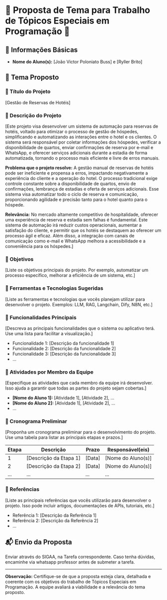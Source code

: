 # 🚀 Proposta de Tema para Trabalho de Tópicos Especiais em Programação 🚀

## 📝 Informações Básicas

- **Nome do Aluno(s):** [João Victor Poloniato Buss] e [Ryller Brito]

## 🎯 Tema Proposto

### 📌 Título do Projeto
[Gestão de Reservas de Hotéis]

### 📌 Descrição do Projeto
[Este projeto visa desenvolver um sistema de automação para reservas de hotéis, voltado para otimizar o processo de gestão de hóspedes, simplificando e automatizando as interações entre o hotel e os clientes. O sistema será responsável por coletar informações dos hóspedes, verificar a disponibilidade de quartos, enviar confirmações de reserva por e-mail e WhatsApp, e oferecer serviços adicionais durante a estadia de forma automatizada, tornando o processo mais eficiente e livre de erros manuais.

**Problema que o projeto resolve:**
A gestão manual de reservas de hotéis pode ser ineficiente e propensa a erros, impactando negativamente a experiência do cliente e a operação do hotel. O processo tradicional exige controle constante sobre a disponibilidade de quartos, envio de confirmações, lembrança de estadias e oferta de serviços adicionais. Esse sistema visa automatizar todo o ciclo de reserva e comunicação, proporcionando agilidade e precisão tanto para o hotel quanto para o hóspede.

**Relevância:**
No mercado altamente competitivo de hospitalidade, oferecer uma experiência de reserva e estadia sem falhas é fundamental. Este sistema de automação irá reduzir custos operacionais, aumentar a satisfação do cliente, e permitir que os hotéis se destaquem ao oferecer um processo ágil e eficaz. Além disso, a integração com canais de comunicação como e-mail e WhatsApp melhora a acessibilidade e a conveniência para os hóspedes.]

### 📌 Objetivos
[Liste os objetivos principais do projeto. Por exemplo, automatizar um processo específico, melhorar a eficiência de um sistema, etc.]

### 📌 Ferramentas e Tecnologias Sugeridas
[Liste as ferramentas e tecnologias que vocês planejam utilizar para desenvolver o projeto. Exemplos: LLM, RAG, Langchain, Dify, N8N, etc.]

### 📌 Funcionalidades Principais
[Descreva as principais funcionalidades que o sistema ou aplicativo terá. Use uma lista para facilitar a visualização.]

- Funcionalidade 1: [Descrição da funcionalidade 1]
- Funcionalidade 2: [Descrição da funcionalidade 2]
- Funcionalidade 3: [Descrição da funcionalidade 3]
- ...

### 📌 Atividades por Membro da Equipe
[Especifique as atividades que cada membro da equipe irá desenvolver. Isso ajuda a garantir que todas as partes do projeto sejam cobertas.]

- **[Nome do Aluno 1]:** [Atividade 1], [Atividade 2], ...
- **[Nome do Aluno 2]:** [Atividade 1], [Atividade 2], ...
- ...

### 📌 Cronograma Preliminar
[Proponha um cronograma preliminar para o desenvolvimento do projeto. Use uma tabela para listar as principais etapas e prazos.]

| Etapa | Descrição | Prazo | Responsável(eis) |
|-------|-----------|-------|------------------|
| 1     | [Descrição da Etapa 1] | [Data] | [Nome do Aluno(s)] |
| 2     | [Descrição da Etapa 2] | [Data] | [Nome do Aluno(s)] |
| ...   | ...       | ...   | ...              |

### 📌 Referências
[Liste as principais referências que vocês utilizarão para desenvolver o projeto. Isso pode incluir artigos, documentações de APIs, tutoriais, etc.]

- Referência 1: [Descrição da Referência 1]
- Referência 2: [Descrição da Referência 2]
- ...

## 📬 Envio da Proposta
Enviar através do SIGAA, na Tarefa correspondente. Caso tenha dúvidas, encaminhe via whatsapp professor antes de submeter a tarefa.

---

**Observação:** Certifique-se de que a proposta esteja clara, detalhada e coerente com os objetivos do trabalho de Tópicos Especiais em Programação. A equipe avaliará a viabilidade e a relevância do tema proposto.